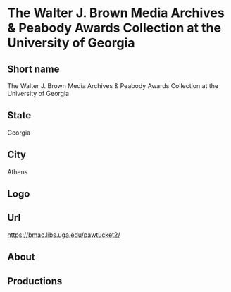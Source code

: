 # The Walter J. Brown Media Archives & Peabody Awards Collection at the University of Georgia

## Short name

The Walter J. Brown Media Archives & Peabody Awards Collection at the University of Georgia

## State

Georgia

## City

Athens

## Logo



## Url

https://bmac.libs.uga.edu/pawtucket2/

## About



## Productions
